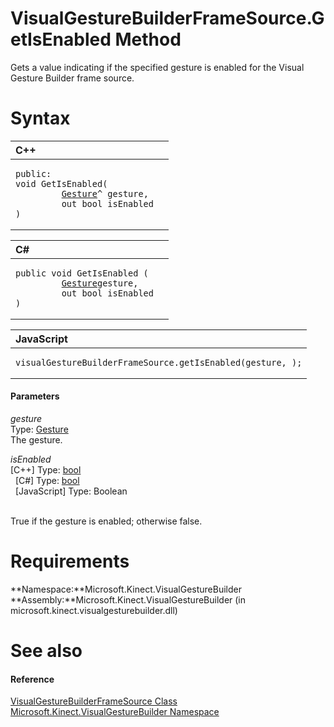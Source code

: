 VisualGestureBuilderFrameSource.GetIsEnabled Method  
===================================================  

Gets a value indicating if the specified gesture is enabled for the Visual Gesture Builder frame source. <span id="syntaxSection"></span>

Syntax  
======  

<table>
<colgroup>
<col width="100%" />
</colgroup>
<thead>
<tr class="header">
<th align="left">C++</th>
</tr>
</thead>
<tbody>
<tr class="odd">
<td align="left"><pre><code>public:  
void GetIsEnabled(  
         <a href="../../Gesture_Class.md">Gesture</a>^ gesture,  
         out bool isEnabled  
)</code></pre></td>
</tr>
</tbody>
</table>

<table>
<colgroup>
<col width="100%" />
</colgroup>
<thead>
<tr class="header">
<th align="left">C#</th>
</tr>
</thead>
<tbody>
<tr class="odd">
<td align="left"><pre><code>public void GetIsEnabled (  
         <a href="../../Gesture_Class.md">Gesture</a>gesture,  
         out bool isEnabled  
)</code></pre></td>
</tr>
</tbody>
</table>

<table>
<colgroup>
<col width="100%" />
</colgroup>
<thead>
<tr class="header">
<th align="left">JavaScript</th>
</tr>
</thead>
<tbody>
<tr class="odd">
<td align="left"><pre><code>visualGestureBuilderFrameSource.getIsEnabled(gesture, );</code></pre></td>
</tr>
</tbody>
</table>

<span id="ID4EG"></span>
#### Parameters  

*gesture*    
Type: [Gesture](../../Gesture_Class.md)  
The gesture.  

*isEnabled*    
[C++] Type: [bool](http://msdn.microsoft.com/en-us/library/hh755815.aspx)  
  [C\#] Type: [bool](http://msdn.microsoft.com/en-us/library/system.boolean.aspx)  
  [JavaScript] Type: Boolean  
   

True if the gesture is enabled; otherwise false.  

<span id="requirements"></span>

Requirements  
============  

**Namespace:**Microsoft.Kinect.VisualGestureBuilder  
**Assembly:**Microsoft.Kinect.VisualGestureBuilder (in microsoft.kinect.visualgesturebuilder.dll)  

<span id="ID4ECB"></span>

See also  
========  

<span id="ID4EEB"></span>
#### Reference  

[VisualGestureBuilderFrameSource Class](../../VisualGestureBuilderFrameS.md)  
 [Microsoft.Kinect.VisualGestureBuilder Namespace](../../../Kinect.VisualGestureBuilder.md)  



<!--Please do not edit the data in the comment block below.-->
<!--
TOCTitle : GetIsEnabled Method
RLTitle : VisualGestureBuilderFrameSource.GetIsEnabled Method
KeywordK : GetIsEnabled method
KeywordK : VisualGestureBuilderFrameSource.GetIsEnabled method
KeywordF : Microsoft.Kinect.VisualGestureBuilder.VisualGestureBuilderFrameSource.GetIsEnabled
KeywordF : VisualGestureBuilderFrameSource.GetIsEnabled
KeywordF : GetIsEnabled
KeywordF : Microsoft.Kinect.VisualGestureBuilder.VisualGestureBuilderFrameSource.GetIsEnabled(Microsoft.Kinect.VisualGestureBuilder.Gesture,System.Boolean@)
KeywordA : M:Microsoft.Kinect.VisualGestureBuilder.VisualGestureBuilderFrameSource.GetIsEnabled(Microsoft.Kinect.VisualGestureBuilder.Gesture,System.Boolean@)
AssetID : M:Microsoft.Kinect.VisualGestureBuilder.VisualGestureBuilderFrameSource.GetIsEnabled(Microsoft.Kinect.VisualGestureBuilder.Gesture,System.Boolean@)
Locale : en-us
CommunityContent : 1
APIType : Managed
APILocation : microsoft.kinect.visualgesturebuilder.dll
APIName : Microsoft.Kinect.VisualGestureBuilder.VisualGestureBuilderFrameSource.GetIsEnabled
TargetOS : Windows
TopicType : kbSyntax
DevLang : VB
DevLang : CSharp
DevLang : JavaScript
DevLang : C++
DocSet : K4Wv2
ProjType : K4Wv2Proj
Technology : Kinect for Windows
Product : Kinect for Windows SDK v2
productversion : 20
-->
